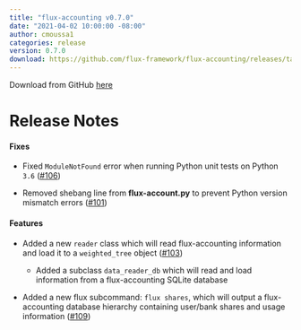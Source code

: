 ```yaml
---
title: "flux-accounting v0.7.0"
date: "2021-04-02 10:00:00 -08:00"
author: cmoussa1
categories: release
version: 0.7.0
download: https://github.com/flux-framework/flux-accounting/releases/tag/
---
```


Download from GitHub [here](https://github.com/flux-framework/flux-accounting/releases/tag/)

# Release Notes

#### Fixes

* Fixed `ModuleNotFound` error when running Python unit tests on Python `3.6` ([#106](https://github.com/flux-framework/flux-accounting/issues/106))

* Removed shebang line from **flux-account.py** to prevent Python version mismatch errors ([#101](https://github.com/flux-framework/flux-accounting/issues/101))

#### Features

* Added a new `reader` class which will read flux-accounting information and load it to a `weighted_tree` object ([#103](https://github.com/flux-framework/flux-accounting/issues/103))

    * Added a subclass `data_reader_db` which will read and load information from a flux-accounting SQLite database

* Added a new flux subcommand: `flux shares`, which will output a flux-accounting database hierarchy containing user/bank shares and usage information ([#109](https://github.com/flux-framework/flux-accounting/issues/109))

